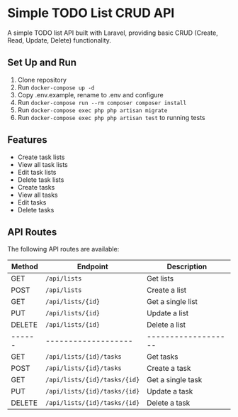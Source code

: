 # Simple TODO List CRUD API

A simple TODO list API built with Laravel, providing basic CRUD (Create, Read, Update, Delete) functionality.

## Set Up and Run

1. Clone repository
2. Run `docker-compose up -d`
3. Copy .env.example, rename to .env and configure
4. Run `docker-compose run --rm composer composer install`
5. Run `docker-compose exec php php artisan migrate`
6. Run `docker-compose exec php php artisan test` to running tests

## Features

- Create task lists
- View all task lists
- Edit task lists
- Delete task lists
- Create tasks
- View all tasks
- Edit tasks
- Delete tasks

## API Routes

The following API routes are available:

| Method | Endpoint                     | Description         |
| ------ |------------------------------|---------------------|
| GET    | `/api/lists`                 | Get lists           |
| POST   | `/api/lists`                 | Create a list       |
| GET    | `/api/lists/{id}`            | Get a single list   |
| PUT    | `/api/lists/{id}`            | Update a list       |
| DELETE | `/api/lists/{id}`            | Delete a list       |
| ------ | -------------------          | ------------------- |
| GET    | `/api/lists/{id}/tasks`      | Get tasks           |
| POST   | `/api/lists/{id}/tasks`      | Create a task       |
| GET    | `/api/lists/{id}/tasks/{id}` | Get a single task   |
| PUT    | `/api/lists/{id}/tasks/{id}` | Update a task       |
| DELETE | `/api/lists/{id}/tasks/{id}` | Delete a task       |


